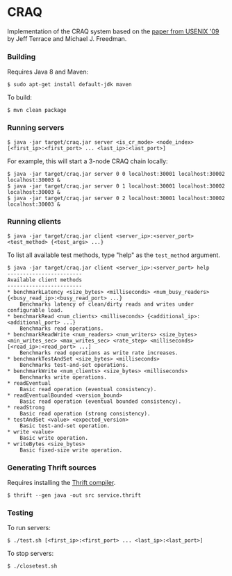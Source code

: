 # CRAQ
Implementation of the CRAQ system based on the
[paper from USENIX '09](https://www.usenix.org/legacy/event/usenix09/tech/full_papers/terrace/terrace.pdf)
by Jeff Terrace and Michael J. Freedman.

### Building
Requires Java 8 and Maven:
```
$ sudo apt-get install default-jdk maven
```

To build:
```
$ mvn clean package
```

### Running servers
```
$ java -jar target/craq.jar server <is_cr_mode> <node_index> [<first_ip>:<first_port> ... <last_ip>:<last_port>]
```

For example, this will start a 3-node CRAQ chain locally:
```
$ java -jar target/craq.jar server 0 0 localhost:30001 localhost:30002 localhost:30003 &
$ java -jar target/craq.jar server 0 1 localhost:30001 localhost:30002 localhost:30003 &
$ java -jar target/craq.jar server 0 2 localhost:30001 localhost:30002 localhost:30003 &
```

### Running clients
```
$ java -jar target/craq.jar client <server_ip>:<server_port> <test_method> {<test_args> ...}
```

To list all available test methods, type "help" as the `test_method` argument.
```
$ java -jar target/craq.jar client <server_ip>:<server_port> help
------------------------
Available client methods
------------------------
* benchmarkLatency <size_bytes> <milliseconds> <num_busy_readers> {<busy_read_ip>:<busy_read_port> ...}
    Benchmarks latency of clean/dirty reads and writes under configurable load.
* benchmarkRead <num_clients> <milliseconds> {<additional_ip>:<additional_port> ...}
    Benchmarks read operations.
* benchmarkReadWrite <num_readers> <num_writers> <size_bytes> <min_writes_sec> <max_writes_sec> <rate_step> <milliseconds> [<read_ip>:<read_port> ...]
    Benchmarks read operations as write rate increases.
* benchmarkTestAndSet <size_bytes> <milliseconds>
    Benchmarks test-and-set operations.
* benchmarkWrite <num_clients> <size_bytes> <milliseconds>
    Benchmarks write operations.
* readEventual
    Basic read operation (eventual consistency).
* readEventualBounded <version_bound>
    Basic read operation (eventual bounded consistency).
* readStrong
    Basic read operation (strong consistency).
* testAndSet <value> <expected_version>
    Basic test-and-set operation.
* write <value>
    Basic write operation.
* writeBytes <size_bytes>
    Basic fixed-size write operation.
```

### Generating Thrift sources
Requires installing the [Thrift compiler](https://thrift.apache.org/download).
```
$ thrift --gen java -out src service.thrift
```

### Testing
To run servers:
```
$ ./test.sh [<first_ip>:<first_port> ... <last_ip>:<last_port>]
```
To stop servers:
```
$ ./closetest.sh
```
